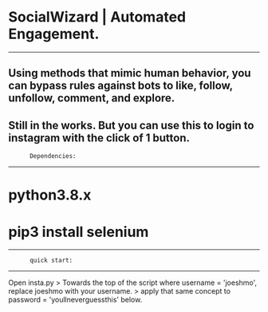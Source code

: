# SocialWizard | Automated Engagement.
----------------------------------------
Using methods that mimic human behavior,
you can bypass rules against bots to like,
follow, unfollow, comment, and explore. 
----------------------------------------
Still in the works. But you can use this 
to login to instagram with the click of 1
button.
-----------------------------------------
          Dependencies: 
-----------------------------------------

# python3.8.x

# pip3 install selenium
----------------------------------------
          quick start: 
-----------------------------------------
Open insta.py > Towards the top of the script
where username = 'joeshmo', replace joeshmo 
with your username. > apply that same concept 
to password = 'youllneverguessthis' below.

